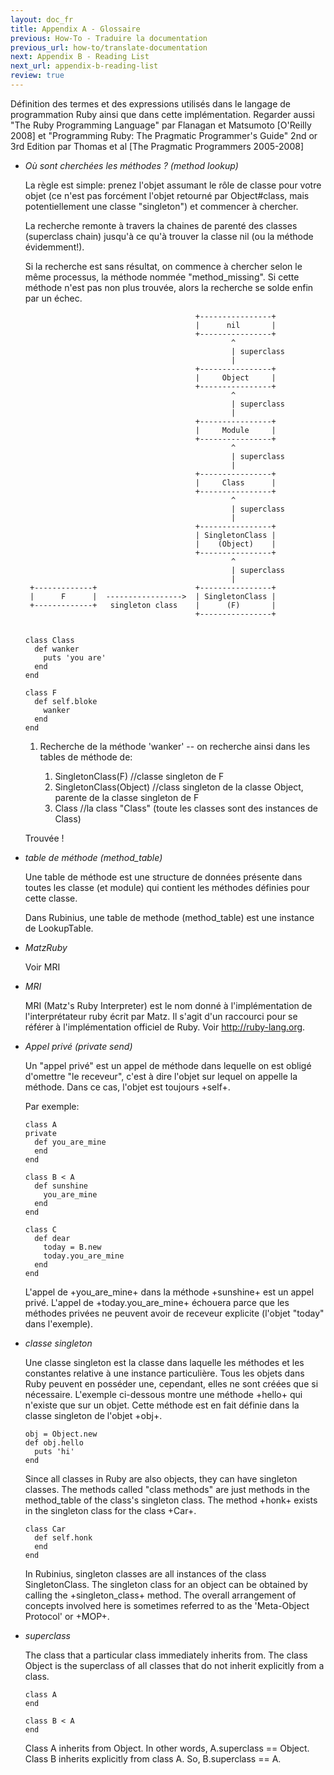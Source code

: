 ```yaml
---
layout: doc_fr
title: Appendix A - Glossaire
previous: How-To - Traduire la documentation
previous_url: how-to/translate-documentation
next: Appendix B - Reading List
next_url: appendix-b-reading-list
review: true
---
```

Définition des termes et des expressions utilisés dans le langage de programmation Ruby
ainsi que dans cette implémentation. Regarder aussi "The Ruby Programming Language" par Flanagan et
Matsumoto [O'Reilly 2008] et "Programming Ruby: The Pragmatic Programmer's
Guide" 2nd or 3rd Edition par Thomas et al [The Pragmatic Programmers
2005-2008]


* _Où sont cherchées les méthodes ? (method lookup)_

  La règle est simple: prenez l'objet assumant le rôle de classe pour votre objet
  (ce n'est pas forcément l'objet retourné par Object#class, mais potentiellement une classe "singleton") 
  et commencer à chercher.
  
  La recherche remonte à travers la chaines de parenté des classes (superclass chain) jusqu'à ce qu'à trouver la classe nil (ou la méthode évidemment!).

  Si la recherche est sans résultat, on commence à chercher selon le même processus, la méthode nommée "method_missing".
  Si cette méthode n'est pas non plus trouvée, alors la recherche se solde enfin par un échec.


                                            +----------------+
                                            |      nil       |
                                            +----------------+
                                                    ^
                                                    | superclass
                                                    |
                                            +----------------+
                                            |     Object     |
                                            +----------------+
                                                    ^
                                                    | superclass
                                                    |
                                            +----------------+
                                            |     Module     |
                                            +----------------+
                                                    ^
                                                    | superclass
                                                    |
                                            +----------------+
                                            |     Class      |
                                            +----------------+
                                                    ^
                                                    | superclass
                                                    |
                                            +----------------+
                                            | SingletonClass |
                                            |    (Object)    |
                                            +----------------+
                                                    ^
                                                    | superclass
                                                    |
       +-------------+                      +----------------+
       |      F      |  ----------------->  | SingletonClass |
       +-------------+   singleton class    |      (F)       |
                                            +----------------+


      class Class
        def wanker
          puts 'you are'
        end
      end

      class F
        def self.bloke
          wanker
        end
      end

  1. Recherche de la méthode 'wanker' -- on recherche ainsi dans les tables de méthode de:

      1. SingletonClass(F) //classe singleton de F
      1. SingletonClass(Object) //class singleton de la classe Object, parente de la classe singleton de F
      1. Class //la class "Class" (toute les classes sont des instances de Class)

  Trouvée !


* _table de méthode (method_table)_

  Une table de méthode est une structure de données présente dans toutes les classe (et module)
  qui contient les méthodes définies pour cette classe.

  Dans Rubinius, une table de methode (method_table) est une instance de LookupTable.

* _MatzRuby_

  Voir MRI


* _MRI_
  
  MRI (Matz's Ruby Interpreter) est le nom donné à l'implémentation de l'interprétateur ruby écrit par Matz.
  Il s'agit d'un raccourci pour se référer à l'implémentation officiel de Ruby.
  Voir <http://ruby-lang.org>.


* _Appel privé (private send)_

  Un "appel privé" est un appel de méthode dans lequelle on est obligé d'omettre "le receveur", 
  c'est à dire l'objet sur lequel on appelle la méthode. Dans ce cas, l'objet est toujours +self+.

  Par exemple:

      class A
      private
        def you_are_mine
        end
      end

      class B < A
        def sunshine
          you_are_mine
        end
      end

      class C
        def dear
          today = B.new
          today.you_are_mine
        end
      end

  L'appel de +you_are_mine+ dans la méthode +sunshine+ est un appel privé. 
  L'appel de +today.you_are_mine+ échouera parce que les méthodes privées ne peuvent
  avoir de receveur explicite (l'objet "today" dans l'exemple).  
   

* _classe singleton_

  Une classe singleton est la classe dans laquelle les méthodes et les constantes 
  relative à une instance particulière. Tous les objets dans Ruby 
  peuvent en posséder une, cependant, elles ne sont créées que si nécessaire. 
  L'exemple ci-dessous montre une méthode +hello+ qui n'existe que sur un objet.
  Cette méthode est en fait définie dans la classe singleton de l'objet +obj+.

      obj = Object.new
      def obj.hello
        puts 'hi'
      end

  Since all classes in Ruby are also objects, they can have singleton classes.
  The methods called "class methods" are just methods in the method_table of
  the class's singleton class. The method +honk+ exists in the singleton class
  for the class +Car+.

      class Car
        def self.honk
        end
      end

  In Rubinius, singleton classes are all instances of the class
  SingletonClass. The singleton class for an object can be obtained by calling
  the +singleton_class+ method.  The overall arrangement of concepts involved
  here is sometimes referred to as the 'Meta-Object Protocol' or +MOP+.


* _superclass_

  The class that a particular class immediately inherits from. The class Object
  is the superclass of all classes that do not inherit explicitly from a class.

      class A
      end

      class B < A
      end

  Class A inherits from Object. In other words, A.superclass == Object. Class B
  inherits explicitly from class A. So, B.superclass == A.
